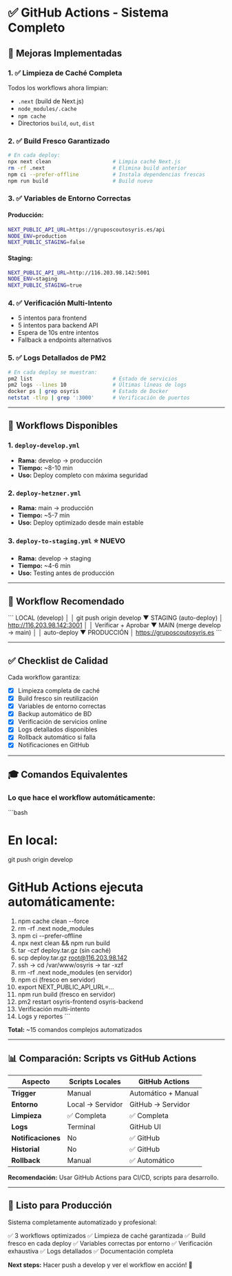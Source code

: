 # ✅ GitHub Actions - Sistema Completo

## 🎯 Mejoras Implementadas

### 1. ✅ **Limpieza de Caché Completa**
Todos los workflows ahora limpian:
- `.next` (build de Next.js)
- `node_modules/.cache`
- `npm cache`
- Directorios `build`, `out`, `dist`

### 2. ✅ **Build Fresco Garantizado**
```bash
# En cada deploy:
npx next clean                    # Limpia caché Next.js
rm -rf .next                      # Elimina build anterior
npm ci --prefer-offline           # Instala dependencias frescas
npm run build                     # Build nuevo
```

### 3. ✅ **Variables de Entorno Correctas**

#### Producción:
```bash
NEXT_PUBLIC_API_URL=https://gruposcoutosyris.es/api
NODE_ENV=production
NEXT_PUBLIC_STAGING=false
```

#### Staging:
```bash
NEXT_PUBLIC_API_URL=http://116.203.98.142:5001
NODE_ENV=staging
NEXT_PUBLIC_STAGING=true
```

### 4. ✅ **Verificación Multi-Intento**
- 5 intentos para frontend
- 5 intentos para backend API
- Espera de 10s entre intentos
- Fallback a endpoints alternativos

### 5. ✅ **Logs Detallados de PM2**
```bash
# En cada deploy se muestran:
pm2 list                          # Estado de servicios
pm2 logs --lines 10               # Últimas líneas de logs
docker ps | grep osyris           # Estado de Docker
netstat -tlnp | grep ':3000'      # Verificación de puertos
```

---

## 📁 Workflows Disponibles

### 1. `deploy-develop.yml`
- **Rama:** develop → producción
- **Tiempo:** ~8-10 min
- **Uso:** Deploy completo con máxima seguridad

### 2. `deploy-hetzner.yml`
- **Rama:** main → producción
- **Tiempo:** ~5-7 min
- **Uso:** Deploy optimizado desde main estable

### 3. `deploy-to-staging.yml` ⭐ NUEVO
- **Rama:** develop → staging
- **Tiempo:** ~4-6 min
- **Uso:** Testing antes de producción

---

## 🔄 Workflow Recomendado

\`\`\`
LOCAL (develop)
    │
    │ git push origin develop
    ▼
STAGING (auto-deploy)
    │ http://116.203.98.142:3001
    │
    │ Verificar + Aprobar
    ▼
MAIN (merge develop → main)
    │
    │ auto-deploy
    ▼
PRODUCCIÓN
    │ https://gruposcoutosyris.es
\`\`\`

---

## ✅ Checklist de Calidad

Cada workflow garantiza:

- [x] Limpieza completa de caché
- [x] Build fresco sin reutilización
- [x] Variables de entorno correctas
- [x] Backup automático de BD
- [x] Verificación de servicios online
- [x] Logs detallados disponibles
- [x] Rollback automático si falla
- [x] Notificaciones en GitHub

---

## 🎓 Comandos Equivalentes

### Lo que hace el workflow automáticamente:

\`\`\`bash
# En local:
git push origin develop

# GitHub Actions ejecuta automáticamente:
1. npm cache clean --force
2. rm -rf .next node_modules
3. npm ci --prefer-offline
4. npx next clean && npm run build
5. tar -czf deploy.tar.gz (sin caché)
6. scp deploy.tar.gz root@116.203.98.142
7. ssh → cd /var/www/osyris → tar -xzf
8. rm -rf .next node_modules (en servidor)
9. npm ci (fresco en servidor)
10. export NEXT_PUBLIC_API_URL=...
11. npm run build (fresco en servidor)
12. pm2 restart osyris-frontend osyris-backend
13. Verificación multi-intento
14. Logs y reportes
\`\`\`

**Total:** ~15 comandos complejos automatizados

---

## 📊 Comparación: Scripts vs GitHub Actions

| Aspecto | Scripts Locales | GitHub Actions |
|---------|-----------------|----------------|
| **Trigger** | Manual | Automático + Manual |
| **Entorno** | Local → Servidor | GitHub → Servidor |
| **Limpieza** | ✅ Completa | ✅ Completa |
| **Logs** | Terminal | GitHub UI |
| **Notificaciones** | No | ✅ GitHub |
| **Historial** | No | ✅ GitHub |
| **Rollback** | Manual | ✅ Automático |

**Recomendación:** Usar GitHub Actions para CI/CD, scripts para desarrollo.

---

## 🚀 Listo para Producción

Sistema completamente automatizado y profesional:

✅ 3 workflows optimizados
✅ Limpieza de caché garantizada
✅ Build fresco en cada deploy
✅ Variables correctas por entorno
✅ Verificación exhaustiva
✅ Logs detallados
✅ Documentación completa

**Next steps:** Hacer push a develop y ver el workflow en acción! 🎉
